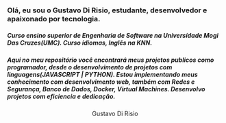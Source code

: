 ### Olá, eu sou o Gustavo Di Risio, estudante, desenvolvedor e apaixonado por tecnologia.
##### Curso ensino superior de Engenharia de Software na Universídade Mogi Das Cruzes(UMC). Curso idiomas, Inglês na KNN.

##### Aqui no meu repositório você encontrará meus projetos publicos como programador, desde o desenvolvimento de projetos com linguagens(JAVASCRIPT | PYTHON). Estou implementando meus conhecimento com desenvolvimento web, também com Redes e Segurança, Banco de Dados, Docker, Virtual Machines. Desenvolvo projetos com eficiencia e dedicação.

<center>Gustavo Di Risio</center>
<div>
  <a href="https://www.linkedin.com/in/gustavorisio/" target="_blank" rel="external"><img src="https://img.shields.io/badge/LinkedIn-0077B5?style=for-the-badge&logo=linkedin&logoColor=white" target="_blank" rel="external" alt=""></a>
  <a href="https://www.instagram.com/gustavo_risio" target="_blank" rel="external"><img src="https://img.shields.io/badge/Instagram-E4405F?style=for-the-badge&logo=instagram&logoColor=white" target="_blank" rel="external" alt=""></a>
  
</div>


<div>

  
  <img src="https://img.shields.io/badge/JavaScript-F7DF1E?style=for-the-badge&logo=javascript&logoColor=black" alt="">
  <img src="https://img.shields.io/badge/Python-14354C?style=for-the-badge&logo=python&logoColor=white" alt="">
  <img src="https://img.shields.io/badge/HTML5-E34F26?style=for-the-badge&logo=html5&logoColor=white" alt="">
</div>


